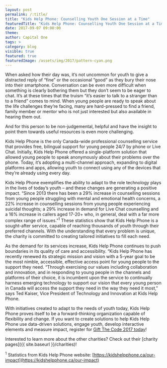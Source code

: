 ```yaml
---
layout: post
permalink: /:title/
title: "Kids Help Phone: Counselling Youth One Session at a Time"
featuredTitle: "Kids Help Phone: Counselling Youth One Session at a Time"
date: 2017-09-07 09:00:00
theme:
author: Capital One
tags: >
category: blog
visible: true
featured: true
featuredImage: /assets/img/2017/pattern-cyan.png
---
```


When asked how their day was, it’s not uncommon for youth to give a distracted reply of “fine” or the occasional “good” as they bury their nose into their smartphone. Conversation can be even more difficult when something is clearly bothering them but they don’t seem to be eager to chat. It’s at these times that the truism “it’s easier to talk to a stranger than to a friend” comes to mind. When young people  are ready to speak about the life challenges they’re facing, many are hard-pressed to find a friend, family member or mentor who is not just interested but also available in hearing them out.

And for this person to be non-judgemental, helpful and have the insight to point them towards useful resources is even more challenging.

Kids Help Phone is the only Canada-wide  professional counselling service that provides free, bilingual support for young people 24/7 by phone or Live Chat. Initially, Kids Help Phone offered a single-platform solution that allowed young people to speak anonymously about their problems over the phone. Today, it’s adopting a multi-channel approach, expanding to digital platforms and apps, allowing youth to connect using any of the devices that they’re already using every day.

Kids Help Phone exemplifies the ability to adapt to the role technology plays in the lives of today’s youth – and these changes are generating a positive impact. “Since 2013 there has been a 29% increase in counselling sessions from young people struggling with mental and emotional health concerns, a 22% increase in counselling sessions from young people experiencing suicidal thoughts; a 29% increase in demand for Live Chat counselling and a 16% increase in callers aged 17-20+ who, in general, deal with a far more complex range of issues.”<sup>1</sup> These statistics show that Kids Help Phone is a sought-after service, capable of reaching thousands of youth through their preferred channels. With the understanding that every problem is unique, the charity is  committed to creating tailored initiatives to fill each need.

As the demand for its services increase, Kids Help Phone continues to push boundaries in its quality of care and accessibility. “Kids Help Phone has recently renewed its strategic mission and vision with a 5-year goal to be the most nimble, accessible, effective access point for young people to the support they need. “Through exercising our values including collaboration and innovation, and in responding to young people in the channels and platforms of their choice, it is incumbent upon the service to continually harness emerging technology to support our vision that every young person in Canada will access the support they need in the way they need it most,” says Ted Kaiser, Vice President of Technology and Innovation at Kids Help Phone.

With initiatives created to adapt to the needs of youth today, Kids Help Phone proves itself to be a forward-thinking organization capable of flexibility and change. If you want to create solutions to help Kids Help Phone use data-driven solutions, engage youth, develop interactive elements and measure impact, register for [Gift The Code 2017 today](https://www.hackworks.com/gtc17)!

Interested to learn more about the other charities? Check out their [charity pages]({{ site.baseurl }}/charities)!

<sup>1</sup> Statistics from Kids Help Phone website: [https://kidshelpphone.ca/our-impact](https://kidshelpphone.ca/our-impact)
